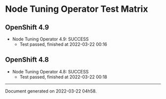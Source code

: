 
Node Tuning Operator Test Matrix
================================

OpenShift 4.9
-------------



* Node Tuning Operator 4.9: SUCCESS
  - Test passed, finished at 2022-03-22 00:16

OpenShift 4.8
-------------



* Node Tuning Operator 4.8: SUCCESS
  - Test passed, finished at 2022-03-22 00:18

---
Document generated on 2022-03-22 04h58.
